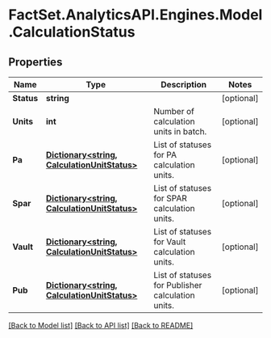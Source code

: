 # FactSet.AnalyticsAPI.Engines.Model.CalculationStatus
## Properties

Name | Type | Description | Notes
------------ | ------------- | ------------- | -------------
**Status** | **string** |  | [optional] 
**Units** | **int** | Number of calculation units in batch. | [optional] 
**Pa** | [**Dictionary&lt;string, CalculationUnitStatus&gt;**](CalculationUnitStatus.md) | List of statuses for PA calculation units. | [optional] 
**Spar** | [**Dictionary&lt;string, CalculationUnitStatus&gt;**](CalculationUnitStatus.md) | List of statuses for SPAR calculation units. | [optional] 
**Vault** | [**Dictionary&lt;string, CalculationUnitStatus&gt;**](CalculationUnitStatus.md) | List of statuses for Vault calculation units. | [optional] 
**Pub** | [**Dictionary&lt;string, CalculationUnitStatus&gt;**](CalculationUnitStatus.md) | List of statuses for Publisher calculation units. | [optional] 

[[Back to Model list]](../README.md#documentation-for-models) [[Back to API list]](../README.md#documentation-for-api-endpoints) [[Back to README]](../README.md)

